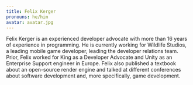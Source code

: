 ```yaml
---
title: Felix Kerger
pronouns: he/him
avatar: avatar.jpg
---
```


Felix Kerger is an experienced developer advocate with more than 16 years of experience in programming. He is currently working for Wildlife Studios, a leading mobile game developer, leading the developer relations team. Prior, Felix worked for King as a Developer Advocate and Unity as an Enterprise Support engineer in Europe. Felix also published a textbook about an open-source render engine and talked at different conferences about software development and, more specifically, game development.

